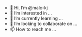 - 👋 Hi, I’m @malc-kj
- 👀 I’m interested in ...
- 🌱 I’m currently learning ...
- 💞️ I’m looking to collaborate on ...
- 📫 How to reach me ...

<!---
malc-kj/malc-kj is a ✨ special ✨ repository because its `README.md` (this file) appears on your GitHub profile.
You can click the Preview link to take a look at your changes.
--->
